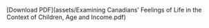 [Download PDF](assets/Examining Canadians’ Feelings of Life in the Context of Children, Age and Income.pdf)